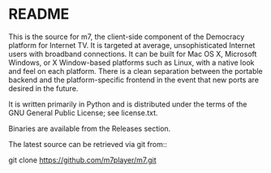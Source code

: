 README
======

This is the source for m7, the client-side component of the
Democracy platform for Internet TV.  It is targeted at average,
unsophisticated Internet users with broadband connections.  It can be
built for Mac OS X, Microsoft Windows, or X Window-based platforms
such as Linux, with a native look and feel on each platform.  There is
a clean separation between the portable backend and the
platform-specific frontend in the event that new ports are desired in
the future.

It is written primarily in Python and is distributed under the terms
of the GNU General Public License; see license.txt.

Binaries are available from the Releases section.

The latest source can be retrieved via git from::

   git clone https://github.com/m7player/m7.git
